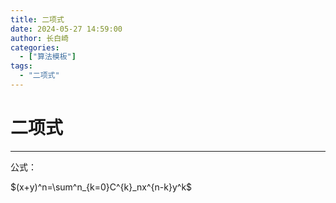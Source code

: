 ```yaml
---
title: 二项式
date: 2024-05-27 14:59:00
author: 长白崎
categories:
  - ["算法模板"]
tags:
  - "二项式"
---
```




# 二项式

---

公式：

$(x+y)^n=\sum^n_{k=0}C^{k}_nx^{n-k}y^k$

